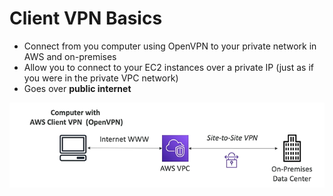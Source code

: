 # Client VPN Basics

- Connect from you computer using OpenVPN to your private network in AWS and on-premises
- Allow you to connect to your EC2 instances over a private IP (just as if you were in the private VPC network)
- Goes over **public internet**

![Client VPN](../../images/networking/client_vpn.png)
